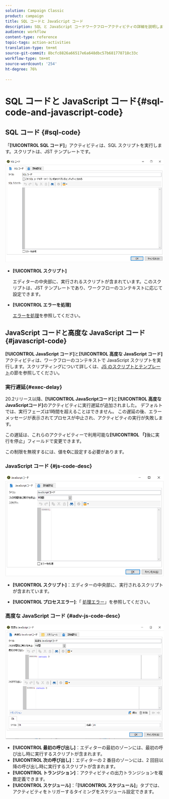 ```yaml
---
solution: Campaign Classic
product: campaign
title: SQL コードと JavaScript コード
description: SQL と JavaScript コードワークフローアクティビティの詳細を説明します
audience: workflow
content-type: reference
topic-tags: action-activities
translation-type: tm+mt
source-git-commit: 8bcfc8826a66517e6a648dbc57b681778718c33c
workflow-type: tm+mt
source-wordcount: '254'
ht-degree: 76%

---
```



# SQL コードと JavaScript コード{#sql-code-and-javascript-code}

## SQL コード {#sql-code}

「**[!UICONTROL SQL コード]**」アクティビティは、SQL スクリプトを実行します。スクリプトは、JST テンプレートです。

![](assets/sql_code.png)

* **[!UICONTROL スクリプト]**

   エディターの中央部に、実行されるスクリプトが含まれています。このスクリプトは、JST テンプレートであり、ワークフローのコンテキストに応じて設定できます。

* **[!UICONTROL エラーを処理]**

   [エラーを処理](../../workflow/using/monitoring-workflow-execution.md#processing-errors)を参照してください。

## JavaScript コードと高度な JavaScript コード {#javascript-code}

**[!UICONTROL JavaScript コード]**&#x200B;と&#x200B;**[!UICONTROL 高度な JavaScript コード]**&#x200B;アクティビティは、ワークフローのコンテキストで JavaScript スクリプトを実行します。スクリプティングについて詳しくは、[JS のスクリプトとテンプレート](../../workflow/using/javascript-scripts-and-templates.md)の節を参照してください。

### 実行遅延{#exec-delay}

20.2リリース以降、**[!UICONTROL JavaScriptコード]**&#x200B;と&#x200B;**[!UICONTROL 高度なJavaScriptコード]**&#x200B;のアクティビティに実行遅延が追加されました。 デフォルトでは、実行フェーズは1時間を超えることはできません。 この遅延の後、エラーメッセージが表示されてプロセスが中止され、アクティビティの実行が失敗します。

この遅延は、これらのアクティビティーで利用可能な&#x200B;**[!UICONTROL 「]**&#x200B;後に実行を停止」フィールドで変更できます。

この制限を無視するには、値を&#x200B;**0**&#x200B;に設定する必要があります。

### JavaScript コード {#js-code-desc}

![](assets/javascript_code.png)

* **[!UICONTROL スクリプト]**：エディターの中央部に、実行されるスクリプトが含まれています。

* **[!UICONTROL プロセスエラー]**:「 [処理エラー](../../workflow/using/monitoring-workflow-execution.md#processing-errors)」を参照してください。

### 高度な JavaScript コード {#adv-js-code-desc}

![](assets/advanced_javascript_code.png)

* **[!UICONTROL 最初の呼び出し]**：エディターの最初のゾーンには、最初の呼び出し時に実行するスクリプトが含まれます。
* **[!UICONTROL 次の呼び出し]**：エディターの 2 番目のゾーンには、2 回目以降の呼び出し時に実行するスクリプトが含まれます。
* **[!UICONTROL トランジション]**：アクティビティの出力トランジションを複数定義できます。
* **[!UICONTROL スケジュール]**：「**[!UICONTROL スケジュール]**」タブでは、アクティビティをトリガーするタイミングをスケジュール設定できます。
